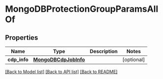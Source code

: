 # MongoDBProtectionGroupParamsAllOf


## Properties
Name | Type | Description | Notes
------------ | ------------- | ------------- | -------------
**cdp_info** | [**MongoDBCdpJobInfo**](MongoDBCdpJobInfo.md) |  | [optional] 

[[Back to Model list]](../README.md#documentation-for-models) [[Back to API list]](../README.md#documentation-for-api-endpoints) [[Back to README]](../README.md)


